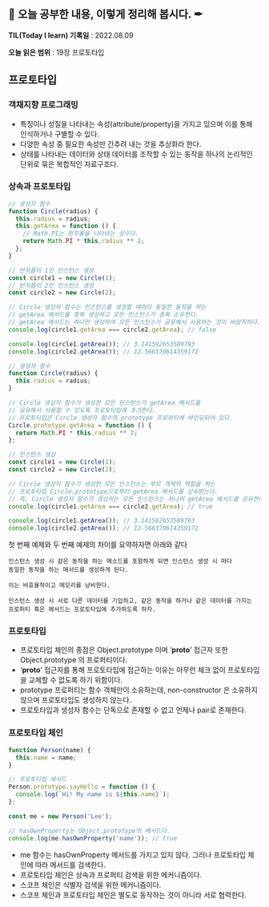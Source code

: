 ## 📕 오늘 공부한 내용, 이렇게 정리해 봅시다. ✒

**TIL(Today I learn) 기록일** : 2022.08.09

**오늘 읽은 범위** : 19장 프로토타입

## 프로토타입 

### 객채지향 프로그래밍

- 특징이나 성질을 나타내는 속성(attribute/property)을 가지고 있으며 이를 통해 인식하거나 구별할 수 있다.
- 다양한 속성 중 필요한 속성만 간추려 내는 것을 추상화라 한다.
- 상태를 나타내는 데이터와 상태 데이터를 조작할 수 있는 동작을 하나의 논리적인 단위로 묶은 복합적인 자료구조다.

### 상속과 프로토타입

```jsx
// 생성자 함수
function Circle(radius) {
  this.radius = radius;
  this.getArea = function () {
    // Math.PI는 원주율을 나타내는 상수다.
    return Math.PI * this.radius ** 2;
  };
}

// 반지름이 1인 인스턴스 생성
const circle1 = new Circle(1);
// 반지름이 2인 인스턴스 생성
const circle2 = new Circle(2);

// Circle 생성자 함수는 인스턴스를 생성할 때마다 동일한 동작을 하는
// getArea 메서드를 중복 생성하고 모든 인스턴스가 중복 소유한다.
// getArea 메서드는 하나만 생성하여 모든 인스턴스가 공유해서 사용하는 것이 바람직하다.
console.log(circle1.getArea === circle2.getArea); // false

console.log(circle1.getArea()); // 3.141592653589793
console.log(circle2.getArea()); // 12.566370614359172  
```

```jsx
// 생성자 함수
function Circle(radius) {
  this.radius = radius;
}

// Circle 생성자 함수가 생성한 모든 인스턴스가 getArea 메서드를
// 공유해서 사용할 수 있도록 프로토타입에 추가한다.
// 프로토타입은 Circle 생성자 함수의 prototype 프로퍼티에 바인딩되어 있다.
Circle.prototype.getArea = function () {
  return Math.PI * this.radius ** 2;
};

// 인스턴스 생성
const circle1 = new Circle(1);
const circle2 = new Circle(2);

// Circle 생성자 함수가 생성한 모든 인스턴스는 부모 객체의 역할을 하는
// 프로토타입 Circle.prototype으로부터 getArea 메서드를 상속받는다.
// 즉, Circle 생성자 함수가 생성하는 모든 인스턴스는 하나의 getArea 메서드를 공유한다.
console.log(circle1.getArea === circle2.getArea); // true

console.log(circle1.getArea()); // 3.141592653589793
console.log(circle2.getArea()); // 12.566370614359172                                                                                     
```

첫 번째 예제와 두 번째 예제의 차이를 요약하자면 아래와 같다

```
인스턴스 생성 시 같은 동작을 하는 메소드를 포함하게 되면 인스턴스 생성 시 마다
동일한 동작을 하는 메서드를 생성하게 된다.

이는 비효율적이고 메모리를 낭비한다.

인스턴스 생성 시 서로 다른 데이터를 기입하고, 같은 동작을 하거나 같은 데이터를 가지는 
프로퍼티 혹은 메서드는 프로토타입에 추가하도록 하자.
```

### 프로토타입

- 프로토타입 체인의 종점은 Object.prototype 이며 ‘__proto__’ 접근자 또한  Object.prototype 의 프로퍼티이다.
- ‘__proto__’ 접근자를 통해 프로토타입에 접근하는 이유는 아무런 체크 없이 프로토타입을 교체할 수 없도록 하기 위함이다.
- prototype 프로퍼티는 함수 객체만이 소유하는데, non-constructor 은 소유하지 않으며 프로토타입도 생성하지 않는다.
- 프로토타입과 생성자 함수는 단독으로 존재할 수 없고 언제나 pair로 존재한다.

### 프로토타입 체인

```jsx
function Person(name) {
  this.name = name;
}

// 프로토타입 메서드
Person.prototype.sayHello = function () {
  console.log(`Hi! My name is ${this.name}`);
};

const me = new Person('Lee');

// hasOwnProperty는 Object.prototype의 메서드다.
console.log(me.hasOwnProperty('name')); // true
```

- me 함수는 hasOwnProperty 메서드를 가지고 있지 않다. 그러나 프로토타입 체인에 따라 메서드를 검색한다.
- 프로토타입 체인은 상속과 프로퍼티 검색을 위한 메커니즘이다.
- 스코프 체인은 식별자 검색을 위한 메커니즘이다.
- 스코프 체인과 프로토타입 체인은 별도로 동작하는 것이 아니라 서로 협력한다.
